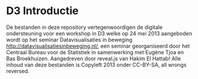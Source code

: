 # D3 Introductie

De bestanden in deze repository vertegenwoordigen de digitale ondersteuning voor een workshop in D3 welke op 24 mei 2013 aangeboden wordt op het seminar Datavisualisaties in beweging <http://datavisualisatiesinbeweging.nl/>, een seminar georganiseerd door het Centraal Bureau voor de Statistiek in samenwerking met Eugène Tjoa en Bas Broekhuizen. Aangedreven door reveal.js van Hakim El Hattab! Alle inhoud van deze bestanden is Copyleft 2013 onder CC-BY-SA, all wrongs reversed.
